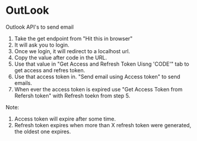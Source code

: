 # OutLook
Outlook API's to send email 

1. Take the get endpoint from "Hit this in browser"
2. It will ask you to login.
3. Once we login, it will redirect to a localhost url.
4. Copy the value after code  in the URL.
5. Use that value in "Get Access and Refresh Token Uisng 'CODE'" tab to get access and refres token.
6. Use that access token in. "Send email using Access token" to send emails.
7. When ever the access token is expired use "Get Access Token from Refersh token" with Refresh toekn from step 5.

Note: 
1. Access token will expire after some time.
2. Refresh token expires when more than X refresh token were generated, the oldest one expires.
